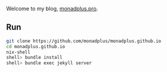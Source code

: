Welcome to my blog, [monadplus.pro](https://monadplus.pro/).

## Run

```sh
git clone https://github.com/monadplus/monadplus.github.io
cd monadplus.github.io
nix-shell
shell> bundle install
shell> bundle exec jekyll server
```
